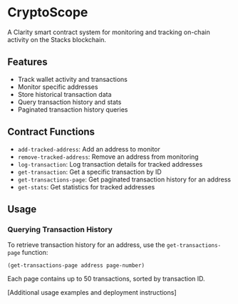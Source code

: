 # CryptoScope

A Clarity smart contract system for monitoring and tracking on-chain activity on the Stacks blockchain.

## Features
- Track wallet activity and transactions
- Monitor specific addresses
- Store historical transaction data
- Query transaction history and stats
- Paginated transaction history queries

## Contract Functions
- `add-tracked-address`: Add an address to monitor
- `remove-tracked-address`: Remove an address from monitoring
- `log-transaction`: Log transaction details for tracked addresses
- `get-transaction`: Get a specific transaction by ID
- `get-transactions-page`: Get paginated transaction history for an address
- `get-stats`: Get statistics for tracked addresses

## Usage
### Querying Transaction History
To retrieve transaction history for an address, use the `get-transactions-page` function:
```clarity
(get-transactions-page address page-number)
```
Each page contains up to 50 transactions, sorted by transaction ID.

[Additional usage examples and deployment instructions]
